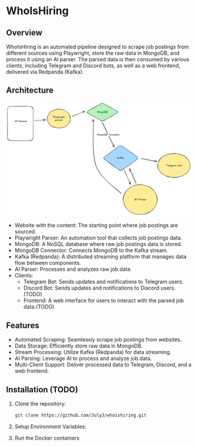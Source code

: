# WhoIsHiring

## Overview

WhoIsHiring is an automated pipeline designed to scrape job postings from different sources using Playwright, store the raw data in MongoDB, and process it using an AI parser. The parsed data is then consumed by various clients, including Telegram and Discord bots, as well as a web frontend, delivered via Redpanda (Kafka).

## Architecture

![architecture](architecture.jpg)

-   Website with the content: The starting point where job postings are sourced.
-   Playwright Parser: An automation tool that collects job postings data.
-   MongoDB: A NoSQL database where raw job postings data is stored.
-   MongoDB Connector: Connects MongoDB to the Kafka stream.
-   Kafka (Redpanda): A distributed streaming platform that manages data flow between components.
-   AI Parser: Processes and analyzes raw job data.
-   Clients:
    -   Telegram Bot: Sends updates and notifications to Telegram users.
    -   Discord Bot: Sends updates and notifications to Discord users. (TODO)
    -   Frontend: A web interface for users to interact with the parsed job data.(TODO)

## Features

-   Automated Scraping: Seamlessly scrape job postings from websites.
-   Data Storage: Efficiently store raw data in MongoDB.
-   Stream Processing: Utilize Kafka (Redpanda) for data streaming.
-   AI Parsing: Leverage AI to process and analyze job data.
-   Multi-Client Support: Deliver processed data to Telegram, Discord, and a web frontend.

## Installation (TODO)

1. Clone the repository:

    ```bash
    git clone https://github.com/JulyJ/whoishiring.git
    ```

2. Setup Environment Variables:
3. Run the Docker containers

